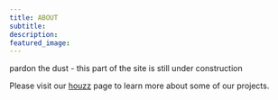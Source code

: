 ```yaml
---
title: ABOUT
subtitle: 
description: 
featured_image: 
---
```


pardon the dust - this part of the site is still under construction

Please visit our [houzz](https://www.houzz.com/professionals/woodworkers-and-carpenters/m-kaiser-building-and-remodeling-pfvwus-pf~1888232351) page to learn more about some of our projects.
